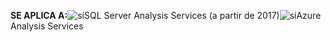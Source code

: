 **SE APLICA A:**![sí](media/yes.png)SQL Server Analysis Services (a partir de 2017)![sí](media/yes.png)Azure Analysis Services
